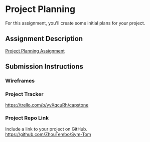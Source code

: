# Project Planning
For this assignment, you'll create some initial plans for your project.

## Assignment Description
[Project Planning Assignment](https://education.launchcode.org/liftoff/modules/assignments/project-planning)

## Submission Instructions

### Wireframes

### Project Tracker
https://trello.com/b/yvXqcuRh/capstone

### Project Repo Link

Include a link to your project on GitHub.
https://github.com/ZhouTembo/Sym-Tom